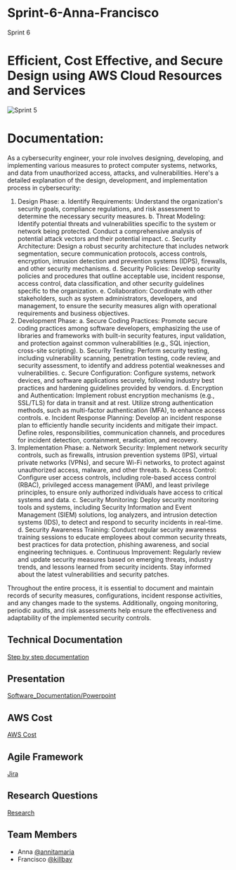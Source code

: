 # Sprint-6-Anna-Francisco
Sprint 6 
# Efficient, Cost Effective, and Secure Design using AWS Cloud Resources and Services 

![Sprint 5](https://mti.com/wp-content/uploads/2020/06/blog-siem-image-03.jpg)

# Documentation: 
As a cybersecurity engineer, your role involves designing, developing, and implementing various measures to protect computer systems, networks, and data from unauthorized access, attacks, and vulnerabilities. Here's a detailed explanation of the design, development, and implementation process in cybersecurity:

1. Design Phase:
 a. Identify Requirements: Understand the organization's security goals, compliance regulations, and risk assessment to determine the necessary security measures. 
 b. Threat Modeling: Identify potential threats and vulnerabilities specific to the system or network being protected. Conduct a comprehensive analysis of potential attack vectors and their potential impact.
 c. Security Architecture: Design a robust security architecture that includes network segmentation, secure communication protocols, access controls, encryption, intrusion detection and prevention systems (IDPS), firewalls, and other security mechanisms.
 d. Security Policies: Develop security policies and procedures that outline acceptable use, incident response, access control, data classification, and other security guidelines specific to the organization.
 e. Collaboration: Coordinate with other stakeholders, such as system administrators, developers, and management, to ensure the security measures align with operational requirements and business objectives.
2. Development Phase:
 a. Secure Coding Practices: Promote secure coding practices among software developers, emphasizing the use of libraries and frameworks with built-in security features, input validation, and protection against common vulnerabilities (e.g., SQL injection, cross-site scripting).
 b. Security Testing: Perform security testing, including vulnerability scanning, penetration testing, code review, and security assessment, to identify and address potential weaknesses and vulnerabilities.
 c. Secure Configuration: Configure systems, network devices, and software applications securely, following industry best practices and hardening guidelines provided by vendors.
 d. Encryption and Authentication: Implement robust encryption mechanisms (e.g., SSL/TLS) for data in transit and at rest. Utilize strong authentication methods, such as multi-factor authentication (MFA), to enhance access controls.
 e. Incident Response Planning: Develop an incident response plan to efficiently handle security incidents and mitigate their impact. Define roles, responsibilities, communication channels, and procedures for incident detection, containment, eradication, and recovery.
3. Implementation Phase:
 a. Network Security: Implement network security controls, such as firewalls, intrusion prevention systems (IPS), virtual private networks (VPNs), and secure Wi-Fi networks, to protect against unauthorized access, malware, and other threats.
 b. Access Control: Configure user access controls, including role-based access control (RBAC), privileged access management (PAM), and least privilege principles, to ensure only authorized individuals have access to critical systems and data.
 c. Security Monitoring: Deploy security monitoring tools and systems, including Security Information and Event Management (SIEM) solutions, log analyzers, and intrusion detection systems (IDS), to detect and respond to security incidents in real-time.
 d. Security Awareness Training: Conduct regular security awareness training sessions to educate employees about common security threats, best practices for data protection, phishing awareness, and social engineering techniques.
 e. Continuous Improvement: Regularly review and update security measures based on emerging threats, industry trends, and lessons learned from security incidents. Stay informed about the latest vulnerabilities and security patches.

Throughout the entire process, it is essential to document and maintain records of security measures, configurations, incident response activities, and any changes made to the systems. Additionally, ongoing monitoring, periodic audits, and risk assessments help ensure the effectiveness and adaptability of the implemented security controls.




## Technical Documentation

[Step by step documentation](https://docs.google.com/document/d/1IvccqKaTwomLh-dwx_DB6I_jegXq9G-Y/edit#heading=h.gjdgxs)

## Presentation

[Software_Documentation/Powerpoint](https://docs.google.com/presentation/d/1HIGtFUXZXtAImRDnoDwXjvFat2nGWqwMEFrV3eIWatI/edit#slide=id.g4dfce81f19_0_45)

## AWS Cost
[AWS Cost](https://docs.google.com/document/d/1KC6UXP5oOpZBwpPOoJ6RnTnGg7duFGMMM3kzqdfUY5Y/edit)


## Agile Framework
[Jira ](https://drive.google.com/file/d/1Ki3C_C_G0apC7y3RJmJfZxOgo-k_pvSB/view?usp=sharing)



## Research Questions

[Research](https://docs.google.com/document/d/1q-4s0wYduzxw-lVYxSbrizw33M_LNwQY/edit)

## Team Members
- Anna [@annitamaria](https://github.com/orgs/cybertrainingrange/people/ANNITAMARIA)
- Francisco [@killbay](https://github.com/orgs/cybertrainingrange/people/killbay)


